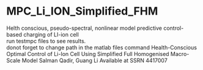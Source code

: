 # MPC_Li_ION_Simplified_FHM
Helth conscious, pseudo-spectral, nonlinear model predictive control-based charging of LI-ion cell                     
run testmpc files to see results.  
donot forget to change path in the matlab files command
Health-Conscious Optimal Control of Li-Ion Cell Using Simplified Full Homogenised Macro-Scale Model
Salman Qadir, Guang Li
Available at SSRN 4417007
